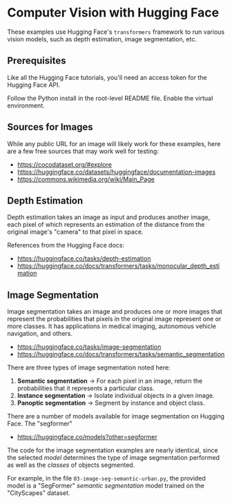 # Computer Vision with Hugging Face

These examples use Hugging Face's `transformers` framework to run various
vision models, such as depth estimation, image segmentation, etc.


## Prerequisites

Like all the Hugging Face tutorials, you'll need an access token for the Hugging Face API.

Follow the Python install in the root-level README file. Enable the virtual environment.


## Sources for Images

While any public URL for an image will likely work for these examples, here are a
few free sources that may work well for testing:

- https://cocodataset.org/#explore
- https://huggingface.co/datasets/huggingface/documentation-images
- https://commons.wikimedia.org/wiki/Main_Page


## Depth Estimation

Depth estimation takes an image as input and produces another image, each pixel 
of which represents an estimation of the distance from the original image's 
"camera" to that pixel in space.

References from the Hugging Face docs:

- https://huggingface.co/tasks/depth-estimation
- https://huggingface.co/docs/transformers/tasks/monocular_depth_estimation


## Image Segmentation

Image segmentation takes an image and produces one or more images that represent
the probabilities that pixels in the original image represent one or more classes.
It has applications in medical imaging, autonomous vehicle navigation, and others.

- https://huggingface.co/tasks/image-segmentation
- https://huggingface.co/docs/transformers/tasks/semantic_segmentation

There are three types of image segmentation noted here:

1. **Semantic segmentation** → For each pixel in an image, return the probabilities 
that it represents a particular class.
2. **Instance segmentation** → Isolate individual objects in a given image.
3. **Panoptic segmentation** → Segment by instance and object class.

There are a number of models available for image segmentation on Hugging Face.
The "segformer" 

- https://huggingface.co/models?other=segformer

The code for the image segmentation examples are nearly identical, since the
selected _model_ determines the type of image segmentation performed as well
as the _classes_ of objects segmented.

For example, in the file `03-image-seg-semantic-urban.py`, the provided model
is a "SegFormer" _semantic segmentation_ model trained on the "CityScapes" dataset.

